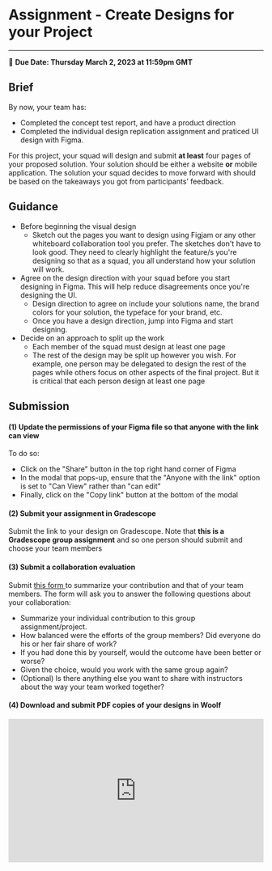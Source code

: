 # Assignment - Create  Designs for your Project
-----
<aside>
  
  📝 **Due Date: Thursday March 2, 2023 at 11:59pm GMT**
 
</aside>


## Brief
By now, your team has:
- Completed the concept test report, and have a product direction
- Completed the individual design replication assignment and praticed UI design  with Figma. 

For this project, your squad will design and submit **at least** four pages of your proposed solution. Your solution should be either a website **or** mobile application. The solution your squad decides to move forward with should be based on the takeaways you got from participants’ feedback.


## Guidance

- Before beginning the visual design
  - Sketch out the pages you want to design using Figjam or any other whiteboard collaboration tool you prefer. The sketches don't have to look good. They need to clearly highlight the feature/s you're designing so that as a squad, you all understand how your solution will work.
- Agree on the design direction with your squad before you start designing in Figma. This will help reduce disagreements once you're designing the UI.
  - Design direction to agree on include your solutions name, the brand colors for your solution, the typeface for your brand, etc.
  - Once you have a design direction, jump into Figma and start designing. 
- Decide on an approach to split up the work
  - Each member of the squad must design at least one page
  - The rest of the design may be split up however you wish. For example, one person may be delegated to design the rest of the pages while others focus on other aspects of the final project. But it is critical that each person design at least one page 

## Submission

#### (1) Update the permissions of your Figma file so that anyone with the link can view

To do so:

- Click on the "Share" button in the top right hand corner of Figma
- In the modal that pops-up, ensure that the "Anyone with the link" option is set to "Can View" rather than "can edit"
- Finally, click on the "Copy link" button at the bottom of the modal


#### (2) Submit your assignment in Gradescope

Submit the link to your design on Gradescope. Note that **this is a Gradescope group assignment** and so one person should submit and choose your team members


#### (3) Submit a collaboration evaluation
Submit <a href="https://forms.gle/QcYXFq5SysjjaH3RA" target="_blank"> this form </a>to summarize your contribution and that of your team members. The form will ask you to answer the following questions about your collaboration:
 -  Summarize your individual contribution to this group assignment/project.
 -  How balanced were the efforts of the group members? Did everyone do his or her fair share of work?
-  If you had done this by yourself, would the outcome have been better or worse?
-  Given the choice, would you work with the same group again?
 -  (Optional) Is there anything else you want to share with instructors about the way your team worked together?



#### (4) Download and submit PDF copies of your designs in Woolf


<div style="position: relative; padding-bottom: 56.25%; height: 0;"><iframe width="560" height="315" src="https://www.youtube.com/embed/DTk28NTGdkU" title="YouTube video player" frameborder="0" allow="accelerometer; autoplay; clipboard-write; encrypted-media; gyroscope; picture-in-picture; web-share" allowfullscreen style="position: absolute; top: 0; left: 0; width: 100%; height: 100%;"></iframe>
</div>






